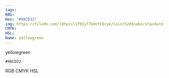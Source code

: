 ```yaml
---
tags:
RBG:
Hex: "#9ACD32"
img: https://filedn.com/l0hpzxl1f01yT7GHxtF8cyk/Color%20Snake/standard_csv_to_svg/#9ACD32.svg
CMYK:
HSL:
Name: yellowgreen
---
```

yellowgreen
```palette
#9ACD32
```
RGB
CMYK
HSL
